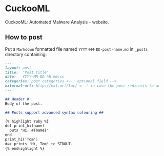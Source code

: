 # CuckooML #
CuckooML: Automated Malware Analysis - website.

## How to post ##
Put a `Markdown` formatted file named `YYYY-MM-DD-post-name.md` in `_posts` directory containing:

```Markdown
---
layout: post
title:  "Post title"
date:   YYYY-MM-DD hh:mm:ss
categories: post categories <--! optional field -->
external-url: http://ext.url/loc/ <--! in case the post redirects to an external website -->
---

## Header #
Body of the post.

## Posts support advanced syntax colouring ##

{% highlight ruby %}
def print_hi(name)
  puts "Hi, #{name}"
end
print_hi('Tom')
#=> prints 'Hi, Tom' to STDOUT.
{% endhighlight %}

```
